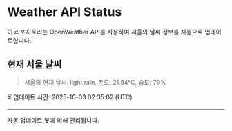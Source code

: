 
# Weather API Status

이 리포지토리는 OpenWeather API를 사용하여 서울의 날씨 정보를 자동으로 업데이트합니다.

## 현재 서울 날씨
> 서울의 현재 날씨: light rain, 온도: 21.54°C, 습도: 79%

⏳ 업데이트 시간: 2025-10-03 02:35:02 (UTC)

---
자동 업데이트 봇에 의해 관리됩니다.
